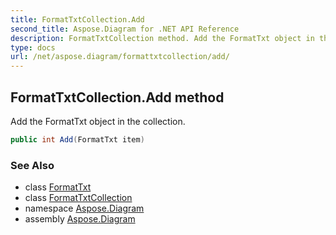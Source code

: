 ```yaml
---
title: FormatTxtCollection.Add
second_title: Aspose.Diagram for .NET API Reference
description: FormatTxtCollection method. Add the FormatTxt object in the collection
type: docs
url: /net/aspose.diagram/formattxtcollection/add/
---
```

## FormatTxtCollection.Add method

Add the FormatTxt object in the collection.

```csharp
public int Add(FormatTxt item)
```

### See Also

* class [FormatTxt](../../formattxt/)
* class [FormatTxtCollection](../)
* namespace [Aspose.Diagram](../../formattxtcollection/)
* assembly [Aspose.Diagram](../../../)



